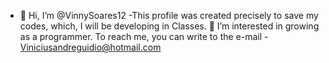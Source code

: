 - 👋 Hi, I’m @VinnySoares12
-This profile was created precisely to save my codes, which, I will be developing in Classes.
👀 I’m interested in growing as a programmer.
To reach me, you can write to the e-mail - Viniciusandreguidio@hotmail.com
